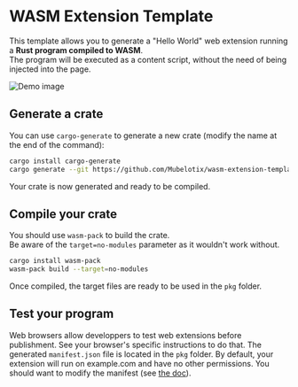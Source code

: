 # WASM Extension Template

This template allows you to generate a "Hello World" web extension running a **Rust program compiled to WASM**.  
The program will be executed as a content script, without the need of being injected into the page.

![Demo image](https://media.discordapp.net/attachments/546761853297229825/919179215390261258/unknown.png?width=1080&height=181)

## Generate a crate

You can use `cargo-generate` to generate a new crate (modify the name at the end of the command):

```sh
cargo install cargo-generate
cargo generate --git https://github.com/Mubelotix/wasm-extension-template --name amazing-extension
```

Your crate is now generated and ready to be compiled.

## Compile your crate

You should use `wasm-pack` to build the crate.  
Be aware of the `target=no-modules` parameter as it wouldn't work without.

```sh
cargo install wasm-pack
wasm-pack build --target=no-modules
```

Once compiled, the target files are ready to be used in the `pkg` folder.

## Test your program

Web browsers allow developpers to test web extensions before publishment.
See your browser's specific instructions to do that.
The generated `manifest.json` file is located in the `pkg` folder.
By default, your extension will run on example.com and have no other permissions.
You should want to modify the manifest (see [the doc](https://developer.mozilla.org/en-US/docs/Mozilla/Add-ons/WebExtensions/manifest.json)).
